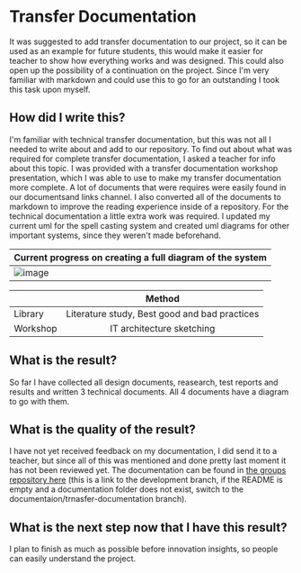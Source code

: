 # Transfer Documentation
It was suggested to add transfer documentation to our project, so it can be used as an example for future students, this would make it easier for teacher to show how everything works and was designed. 
This could also open up the possibility of a continuation on the project. Since I'm very familiar with markdown and could use this to go for an outstanding I took this task upon myself.

## How did I write this?
I'm familiar with technical transfer documentation, but this was not all I needed to write about and add to our repository. To find out about what was required for complete transfer documentation, I asked a 
teacher for info about this topic. I was provided with a transfer documentation workshop presentation, which I was able to use to make my transfer documentation more complete. A lot of documents that were requires
were easily found in our documentsand links channel. I also converted all of the documents to markdown to improve the reading experience inside of a repository. For the technical documentation a little extra work was required. I updated my current uml for the spell casting system and created uml diagrams for other important 
systems, since they weren't made beforehand.

|Current progress on creating a full diagram of the system |
|-|
|![image](https://github.com/user-attachments/assets/9d8e0d9f-6316-4a37-881c-fe7717169a43)|

|  |Method|
|:-|:----:|
|Library|Literature study, Best good and bad practices|
|Workshop|IT architecture sketching|

## What is the result?
So far I have collected all design documents, reasearch, test reports and results and written 3 technical documents. All 4 documents have a diagram to go with them.

## What is the quality of the result?
I have not yet received feedback on my documentation, I did send it to a teacher, but since all of this was mentioned and done pretty last moment it has not been reviewed yet.
The documentation can be found in [the groups repository here](https://github.com/Rogue-Ape-Studios-XR/Secrets-of-Ignacios/tree/develop) (this is a link to the development branch, if the README is empty and a documentation folder does not exist, switch to the documentaion/trnasfer-documentation branch).

## What is the next step now that I have this result?
I plan to finish as much as possible before innovation insights, so people can easily understand the project.

